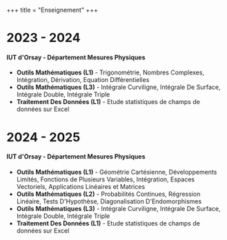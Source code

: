 +++
title = "Enseignement"
+++

# 2023 - 2024
#### IUT d'Orsay - Département Mesures Physiques
* **Outils Mathématiques (L1)** - Trigonométrie, Nombres Complexes, Intégration, Dérivation, Equation Différentielles
* **Outils Mathématiques (L3)** -  Intégrale Curviligne, Intégrale De Surface, Intégrale Double, Intégrale Triple
* **Traitement Des Données (L1)** - Etude statistiques de champs de données sur Excel

# 2024 - 2025
#### IUT d'Orsay - Département Mesures Physiques
* **Outils Mathématiques (L1)** -  Géométrie Cartésienne, Développements Limités, Fonctions de Plusieurs Variables, Intégration, Espaces Vectoriels, Applications Linéaires et Matrices
* **Outils Mathématiques (L2)** - Probabilités Continues, Régression Linéaire, Tests D'Hypothèse, Diagonalisation D'Endomorphismes
* **Outils Mathématiques (L3)** - Intégrale Curviligne, Intégrale De Surface, Intégrale Double, Intégrale Triple
* **Traitement Des Données (L1)** - Etude statistiques de champs de données sur Excel
